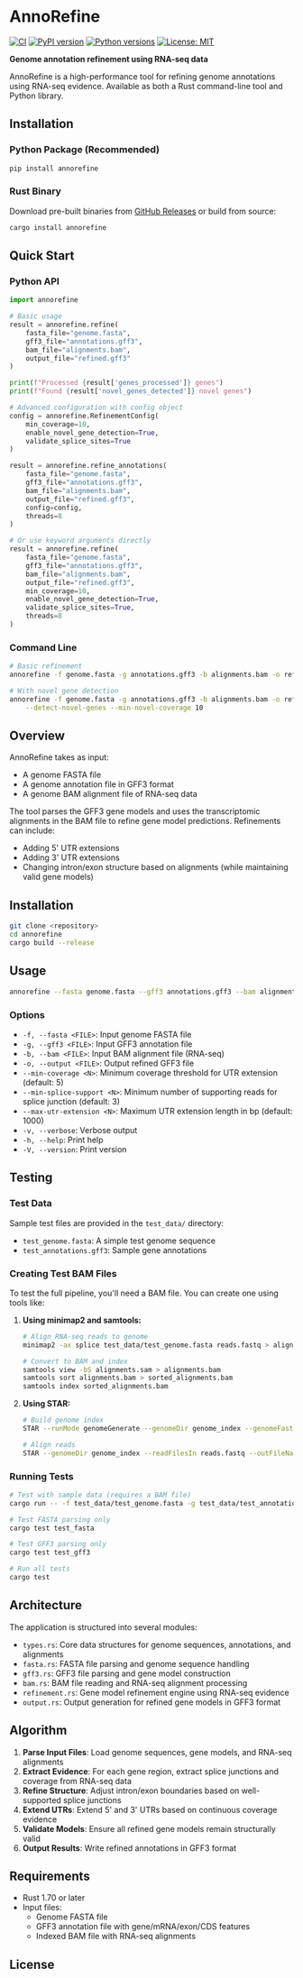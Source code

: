 # AnnoRefine

[![CI](https://github.com/nextgenusfs/annorefine/workflows/CI/badge.svg)](https://github.com/nextgenusfs/annorefine/actions)
[![PyPI version](https://badge.fury.io/py/annorefine.svg)](https://badge.fury.io/py/annorefine)
[![Python versions](https://img.shields.io/pypi/pyversions/annorefine.svg)](https://pypi.org/project/annorefine/)
[![License: MIT](https://img.shields.io/badge/License-MIT-yellow.svg)](https://opensource.org/licenses/MIT)

**Genome annotation refinement using RNA-seq data**

AnnoRefine is a high-performance tool for refining genome annotations using RNA-seq evidence. Available as both a Rust command-line tool and Python library.

## Installation

### Python Package (Recommended)

```bash
pip install annorefine
```

### Rust Binary

Download pre-built binaries from [GitHub Releases](https://github.com/nextgenusfs/annorefine/releases) or build from source:

```bash
cargo install annorefine
```

## Quick Start

### Python API

```python
import annorefine

# Basic usage
result = annorefine.refine(
    fasta_file="genome.fasta",
    gff3_file="annotations.gff3",
    bam_file="alignments.bam",
    output_file="refined.gff3"
)

print(f"Processed {result['genes_processed']} genes")
print(f"Found {result['novel_genes_detected']} novel genes")

# Advanced configuration with config object
config = annorefine.RefinementConfig(
    min_coverage=10,
    enable_novel_gene_detection=True,
    validate_splice_sites=True
)

result = annorefine.refine_annotations(
    fasta_file="genome.fasta",
    gff3_file="annotations.gff3",
    bam_file="alignments.bam",
    output_file="refined.gff3",
    config=config,
    threads=8
)

# Or use keyword arguments directly
result = annorefine.refine(
    fasta_file="genome.fasta",
    gff3_file="annotations.gff3",
    bam_file="alignments.bam",
    output_file="refined.gff3",
    min_coverage=10,
    enable_novel_gene_detection=True,
    validate_splice_sites=True,
    threads=8
)
```

### Command Line

```bash
# Basic refinement
annorefine -f genome.fasta -g annotations.gff3 -b alignments.bam -o refined.gff3

# With novel gene detection
annorefine -f genome.fasta -g annotations.gff3 -b alignments.bam -o refined.gff3 \
    --detect-novel-genes --min-novel-coverage 10
```

## Overview

AnnoRefine takes as input:
- A genome FASTA file
- A genome annotation file in GFF3 format  
- A genome BAM alignment file of RNA-seq data

The tool parses the GFF3 gene models and uses the transcriptomic alignments in the BAM file to refine gene model predictions. Refinements can include:
- Adding 5' UTR extensions
- Adding 3' UTR extensions  
- Changing intron/exon structure based on alignments (while maintaining valid gene models)

## Installation

```bash
git clone <repository>
cd annorefine
cargo build --release
```

## Usage

```bash
annorefine --fasta genome.fasta --gff3 annotations.gff3 --bam alignments.bam --output refined_annotations.gff3
```

### Options

- `-f, --fasta <FILE>`: Input genome FASTA file
- `-g, --gff3 <FILE>`: Input GFF3 annotation file
- `-b, --bam <FILE>`: Input BAM alignment file (RNA-seq)
- `-o, --output <FILE>`: Output refined GFF3 file
- `--min-coverage <N>`: Minimum coverage threshold for UTR extension (default: 5)
- `--min-splice-support <N>`: Minimum number of supporting reads for splice junction (default: 3)
- `--max-utr-extension <N>`: Maximum UTR extension length in bp (default: 1000)
- `-v, --verbose`: Verbose output
- `-h, --help`: Print help
- `-V, --version`: Print version

## Testing

### Test Data

Sample test files are provided in the `test_data/` directory:
- `test_genome.fasta`: A simple test genome sequence
- `test_annotations.gff3`: Sample gene annotations

### Creating Test BAM Files

To test the full pipeline, you'll need a BAM file. You can create one using tools like:

1. **Using minimap2 and samtools:**
   ```bash
   # Align RNA-seq reads to genome
   minimap2 -ax splice test_data/test_genome.fasta reads.fastq > alignments.sam
   
   # Convert to BAM and index
   samtools view -bS alignments.sam > alignments.bam
   samtools sort alignments.bam > sorted_alignments.bam
   samtools index sorted_alignments.bam
   ```

2. **Using STAR:**
   ```bash
   # Build genome index
   STAR --runMode genomeGenerate --genomeDir genome_index --genomeFastaFiles test_data/test_genome.fasta
   
   # Align reads
   STAR --genomeDir genome_index --readFilesIn reads.fastq --outFileNamePrefix aligned_
   ```

### Running Tests

```bash
# Test with sample data (requires a BAM file)
cargo run -- -f test_data/test_genome.fasta -g test_data/test_annotations.gff3 -b your_alignments.bam -o refined_output.gff3 -v

# Test FASTA parsing only
cargo test test_fasta

# Test GFF3 parsing only  
cargo test test_gff3

# Run all tests
cargo test
```

## Architecture

The application is structured into several modules:

- `types.rs`: Core data structures for genome sequences, annotations, and alignments
- `fasta.rs`: FASTA file parsing and genome sequence handling
- `gff3.rs`: GFF3 file parsing and gene model construction
- `bam.rs`: BAM file reading and RNA-seq alignment processing
- `refinement.rs`: Gene model refinement engine using RNA-seq evidence
- `output.rs`: Output generation for refined gene models in GFF3 format

## Algorithm

1. **Parse Input Files**: Load genome sequences, gene models, and RNA-seq alignments
2. **Extract Evidence**: For each gene region, extract splice junctions and coverage from RNA-seq data
3. **Refine Structure**: Adjust intron/exon boundaries based on well-supported splice junctions
4. **Extend UTRs**: Extend 5' and 3' UTRs based on continuous coverage evidence
5. **Validate Models**: Ensure all refined gene models remain structurally valid
6. **Output Results**: Write refined annotations in GFF3 format

## Requirements

- Rust 1.70 or later
- Input files:
  - Genome FASTA file
  - GFF3 annotation file with gene/mRNA/exon/CDS features
  - Indexed BAM file with RNA-seq alignments

## License


